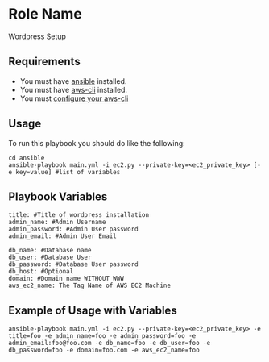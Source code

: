 Role Name
=========

Wordpress Setup

Requirements
------------

- You must have [ansible](https://www.ansible.com/) installed.
- You must have [aws-cli](https://aws.amazon.com/cli/?nc1=h_ls) installed.
- You must [configure your aws-cli](http://docs.aws.amazon.com/cli/latest/userguide/cli-chap-getting-started.html)


Usage
-----

To run this playbook you should do like the following:

    cd ansible
    ansible-playbook main.yml -i ec2.py --private-key=<ec2_private_key> [-e key=value] #list of variables

    
Playbook Variables
------------------

    title: #Title of wordpress installation
    admin_name: #Admin Username
    admin_password: #Admin User password
    admin_email: #Admin User Email
    
    db_name: #Database name
    db_user: #Database User
    db_password: #Database User password
    db_host: #Optional
    domain: #Domain name WITHOUT WWW
    aws_ec2_name: The Tag Name of AWS EC2 Machine


Example of Usage with Variables
-------------------------------
    ansible-playbook main.yml -i ec2.py --private-key=<ec2_private_key> -e title=foo -e admin_name=foo -e admin_password=foo -e admin_email:foo@foo.com -e db_name=foo -e db_user=foo -e db_password=foo -e domain=foo.com -e aws_ec2_name=foo